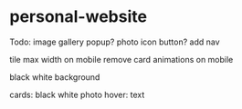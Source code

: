 # personal-website

Todo:
image gallery popup? photo icon button?
add nav

tile max width on mobile
remove card animations on mobile



black white background

cards:
	black white photo
	hover: text